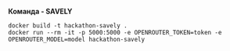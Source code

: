 **Команда - SAVELY**

```
docker build -t hackathon-savely .
docker run --rm -it -p 5000:5000 -e OPENROUTER_TOKEN=token -e OPENROUTER_MODEL=model hackathon-savely
```
